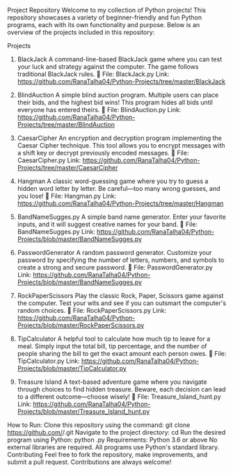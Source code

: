 
Project Repository
Welcome to my collection of Python projects! This repository showcases a variety of beginner-friendly and fun Python programs, each with its own functionality and purpose. Below is an overview of the projects included in this repository:

Projects
1. BlackJack
A command-line-based BlackJack game where you can test your luck and strategy against the computer. The game follows traditional BlackJack rules.
📂 File: BlackJack.py Link: https://github.com/RanaTalha04/Python-Projects/tree/master/BlackJack

2. BlindAuction
A simple blind auction program. Multiple users can place their bids, and the highest bid wins! This program hides all bids until everyone has entered theirs.
📂 File: BlindAuction.py Link: https://github.com/RanaTalha04/Python-Projects/tree/master/BlindAuction

3. CaesarCipher
An encryption and decryption program implementing the Caesar Cipher technique. This tool allows you to encrypt messages with a shift key or decrypt previously encoded messages.
📂 File: CaesarCipher.py Link: https://github.com/RanaTalha04/Python-Projects/tree/master/CaesarCipher

4. Hangman
A classic word-guessing game where you try to guess a hidden word letter by letter. Be careful—too many wrong guesses, and you lose!
📂 File: Hangman.py Link: https://github.com/RanaTalha04/Python-Projects/tree/master/Hangman

5. BandNameSugges.py
A simple band name generator. Enter your favorite inputs, and it will suggest creative names for your band.
📂 File: BandNameSugges.py Link: https://github.com/RanaTalha04/Python-Projects/blob/master/BandNameSugges.py

6. PasswordGenerator
A random password generator. Customize your password by specifying the number of letters, numbers, and symbols to create a strong and secure password.
📂 File: PasswordGenerator.py Link: https://github.com/RanaTalha04/Python-Projects/blob/master/BandNameSugges.py

7. RockPaperScissors
Play the classic Rock, Paper, Scissors game against the computer. Test your wits and see if you can outsmart the computer's random choices.
📂 File: RockPaperScissors.py Link: https://github.com/RanaTalha04/Python-Projects/blob/master/RockPaperScissors.py

8. TipCalculator
A helpful tool to calculate how much tip to leave for a meal. Simply input the total bill, tip percentage, and the number of people sharing the bill to get the exact amount each person owes.
📂 File: TipCalculator.py Link: https://github.com/RanaTalha04/Python-Projects/blob/master/TipCalculator.py 

9. Treasure Island
A text-based adventure game where you navigate through choices to find hidden treasure. Beware, each decision can lead to a different outcome—choose wisely!
📂 File: Treasure_Island_hunt.py Link: https://github.com/RanaTalha04/Python-Projects/blob/master/Treasure_Island_hunt.py

How to Run:
Clone this repository using the command:
git clone https://github.com/<your-username>/<repository-name>.git
Navigate to the project directory:
cd <repository-name>
Run the desired program using Python:
python <file-name>.py
Requirements:
Python 3.6 or above
No external libraries are required. All programs use Python's standard library.
Contributing
Feel free to fork the repository, make improvements, and submit a pull request. Contributions are always welcome!